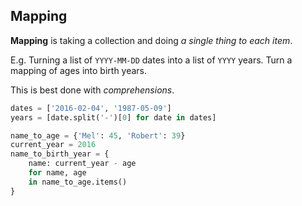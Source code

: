 ## Mapping
**Mapping** is taking a collection and doing _a single thing to each item_.

E.g. Turning a list of `YYYY-MM-DD` dates into a list of `YYYY` years.
Turn a mapping of ages into birth years.

This is best done with _comprehensions_.
```python
dates = ['2016-02-04', '1987-05-09']
years = [date.split('-')[0] for date in dates]

name_to_age = {'Mel': 45, 'Robert': 39}
current_year = 2016
name_to_birth_year = {
    name: current_year - age
    for name, age
    in name_to_age.items()
}
```
